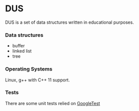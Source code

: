 # DUS #

DUS is a set of data structures written in educational purposes.


### Data structures ###

* buffer
* linked list
* tree

### Operating Systems ###

Linux, g++ with C++ 11 support.


### Tests ###

There are some unit tests relied on [GoogleTest](https://github.com/google/googletest) 

